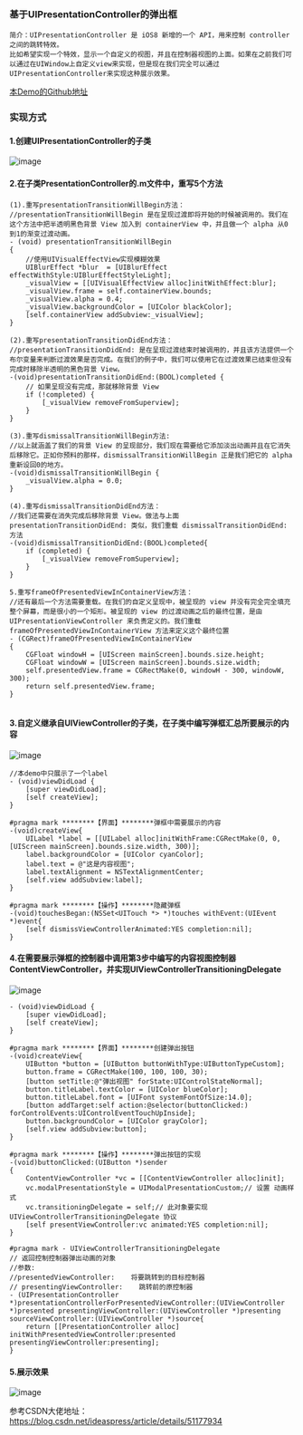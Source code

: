 ### 基于UIPresentationController的弹出框

```
简介：UIPresentationController 是 iOS8 新增的一个 API，用来控制 controller 之间的跳转特效。
比如希望实现一个特效，显示一个自定义的视图，并且在控制器视图的上面。如果在之前我们可以通过在UIWindow上自定义view来实现，但是现在我们完全可以通过UIPresentationController来实现这种展示效果。
```
[本Demo的Github地址](https://github.com/wangxj4268/-UIPresentationController-.git)

 
### 实现方式
#### 1.创建UIPresentationController的子类
![image](http://m.qpic.cn/psb?/V10Ra4TS1frb6f/a*AlnhjdoNjG9F262581RZ*i*BEkg*1NKHs.miWmrS0!/b/dAoBAAAAAAAA&bo=WAW8AgAAAAARF8M!&rf=viewer_4)
#### 2.在子类PresentationController的.m文件中，重写5个方法

```
(1).重写presentationTransitionWillBegin方法：
//presentationTransitionWillBegin 是在呈现过渡即将开始的时候被调用的。我们在这个方法中把半透明黑色背景 View 加入到 containerView 中，并且做一个 alpha 从0到1的渐变过渡动画。
- (void) presentationTransitionWillBegin
{
    //使用UIVisualEffectView实现模糊效果
    UIBlurEffect *blur  = [UIBlurEffect effectWithStyle:UIBlurEffectStyleLight];
    _visualView = [[UIVisualEffectView alloc]initWithEffect:blur];
    _visualView.frame = self.containerView.bounds;
    _visualView.alpha = 0.4;
    _visualView.backgroundColor = [UIColor blackColor];
    [self.containerView addSubview:_visualView];
}

(2).重写presentationTransitionDidEnd方法：
//presentationTransitionDidEnd: 是在呈现过渡结束时被调用的，并且该方法提供一个布尔变量来判断过渡效果是否完成。在我们的例子中，我们可以使用它在过渡效果已结束但没有完成时移除半透明的黑色背景 View。
-(void)presentationTransitionDidEnd:(BOOL)completed {
    // 如果呈现没有完成，那就移除背景 View
    if (!completed) {
        [_visualView removeFromSuperview];
    }
}

(3).重写dismissalTransitionWillBegin方法:
//以上就涵盖了我们的背景 View 的呈现部分，我们现在需要给它添加淡出动画并且在它消失后移除它。正如你预料的那样，dismissalTransitionWillBegin 正是我们把它的 alpha 重新设回0的地方。
-(void)dismissalTransitionWillBegin {
    _visualView.alpha = 0.0;
}

(4).重写dismissalTransitionDidEnd方法：
//我们还需要在消失完成后移除背景 View。做法与上面 presentationTransitionDidEnd: 类似，我们重载 dismissalTransitionDidEnd: 方法
-(void)dismissalTransitionDidEnd:(BOOL)completed{
    if (completed) {
        [_visualView removeFromSuperview];
    }
}

5.重写frameOfPresentedViewInContainerView方法：
//还有最后一个方法需要重载。在我们的自定义呈现中，被呈现的 view 并没有完全完全填充整个屏幕，而是很小的一个矩形。被呈现的 view 的过渡动画之后的最终位置，是由 UIPresentationViewController 来负责定义的。我们重载 frameOfPresentedViewInContainerView 方法来定义这个最终位置
- (CGRect)frameOfPresentedViewInContainerView
{
    CGFloat windowH = [UIScreen mainScreen].bounds.size.height;
    CGFloat windowW = [UIScreen mainScreen].bounds.size.width;
    self.presentedView.frame = CGRectMake(0, windowH - 300, windowW, 300);
    return self.presentedView.frame;
}


```
#### 3.自定义继承自UIViewController的子类，在子类中编写弹框汇总所要展示的内容
![image](http://m.qpic.cn/psb?/V10Ra4TS1frb6f/V8Qr7NKjxWY1uwIgc35gC26tHnBXSh0sSj2AhZe6Bws!/b/dNoAAAAAAAAA&bo=dAV8AgAAAAADFz0!&rf=viewer_4)
```
//本demo中只展示了一个label
- (void)viewDidLoad {
    [super viewDidLoad];
    [self createView];
}

#pragma mark ********【界面】********弹框中需要展示的内容
-(void)createView{
    UILabel *label = [[UILabel alloc]initWithFrame:CGRectMake(0, 0, [UIScreen mainScreen].bounds.size.width, 300)];
    label.backgroundColor = [UIColor cyanColor];
    label.text = @"这是内容视图";
    label.textAlignment = NSTextAlignmentCenter;
    [self.view addSubview:label];
}

#pragma mark ********【操作】********隐藏弹框
-(void)touchesBegan:(NSSet<UITouch *> *)touches withEvent:(UIEvent *)event{
    [self dismissViewControllerAnimated:YES completion:nil];
}
```


#### 4.在需要展示弹框的控制器中调用第3步中编写的内容视图控制器ContentViewController，并实现UIViewControllerTransitioningDelegate
![image](http://m.qpic.cn/psb?/V10Ra4TS1frb6f/7ZHisF7RFgKFAtzEcT.7D3tzyLDVHrDQutNQpn2XOTc!/b/dH4BAAAAAAAA&bo=6ARMAgAAAAADB4A!&rf=viewer_4)
```
- (void)viewDidLoad {
    [super viewDidLoad];
    [self createView];
}

#pragma mark ********【界面】********创建弹出按钮
-(void)createView{
    UIButton *button = [UIButton buttonWithType:UIButtonTypeCustom];
    button.frame = CGRectMake(100, 100, 100, 30);
    [button setTitle:@"弹出视图" forState:UIControlStateNormal];
    button.titleLabel.textColor = [UIColor blueColor];
    button.titleLabel.font = [UIFont systemFontOfSize:14.0];
    [button addTarget:self action:@selector(buttonClicked:) forControlEvents:UIControlEventTouchUpInside];
    button.backgroundColor = [UIColor grayColor];
    [self.view addSubview:button];
}

#pragma mark ********【操作】********弹出按钮的实现
-(void)buttonClicked:(UIButton *)sender
{
    ContentViewController *vc = [[ContentViewController alloc]init];
    vc.modalPresentationStyle = UIModalPresentationCustom;// 设置 动画样式
    vc.transitioningDelegate = self;// 此对象要实现 UIViewControllerTransitioningDelegate 协议
    [self presentViewController:vc animated:YES completion:nil];
}

#pragma mark - UIViewControllerTransitioningDelegate
// 返回控制控制器弹出动画的对象
//参数:
//presentedViewController:    将要跳转到的目标控制器
// presentingViewController:    跳转前的原控制器
- (UIPresentationController *)presentationControllerForPresentedViewController:(UIViewController *)presented presentingViewController:(UIViewController *)presenting sourceViewController:(UIViewController *)source{
    return [[PresentationController alloc] initWithPresentedViewController:presented presentingViewController:presenting];
}

```
#### 5.展示效果
![image](http://m.qpic.cn/psb?/V10Ra4TS1frb6f/tlRc.WsFnBDINX9vSZzfQft4fDlFVlYqxc60997MTJA!/b/dA4AAAAAAAAA&bo=7gI2BQAAAAADB*0!&rf=viewer_4)

参考CSDN大佬地址：
https://blog.csdn.net/ideaspress/article/details/51177934
